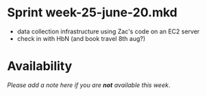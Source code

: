 Sprint week-25-june-20.mkd
===

- data collection infrastructure using Zac's code on an EC2 server
- check in with HbN (and book travel 8th aug?)


# Availability

*Please add a note here if you are __not__ available this week*.

